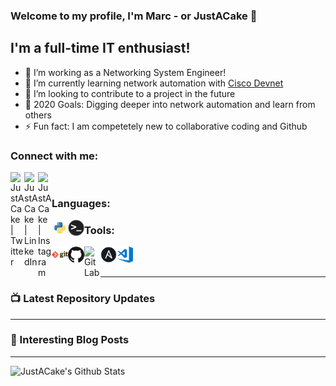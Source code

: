 ### Welcome to my profile, I'm Marc - or JustACake 👋

## I'm a full-time IT enthusiast!
- 🔭 I’m working as a Networking System Engineer!
- 🌱 I’m currently learning network automation with [Cisco Devnet][cisco-website]
- 👯 I’m looking to contribute to a project in the future
- 🥅 2020 Goals: Digging deeper into network automation and learn from others
- ⚡ Fun fact: I am competetely new to collaborative coding and Github

### Connect with me:

[<img align="left" alt="JustACake | Twitter" width="22px" src="https://cdn.jsdelivr.net/npm/simple-icons@v3/icons/twitter.svg" />][twitter]
[<img align="left" alt="JustACake | LinkedIn" width="22px" src="https://cdn.jsdelivr.net/npm/simple-icons@v3/icons/linkedin.svg" />][linkedin]
[<img align="left" alt="JustACake | Instagram" width="22px" src="https://cdn.jsdelivr.net/npm/simple-icons@3.4.0/icons/xing.svg" />][xing]

<br />

### Languages:

<img align="left" alt="Python" width="26px" src="https://raw.githubusercontent.com/github/explore/80688e429a7d4ef2fca1e82350fe8e3517d3494d/topics/python/python.png" />
<img align="left" alt="Bash" width="26px" src="https://raw.githubusercontent.com/github/explore/80688e429a7d4ef2fca1e82350fe8e3517d3494d/topics/terminal/terminal.png" />

### Tools:

<img align="left" alt="Git" width="26px" src="https://raw.githubusercontent.com/github/explore/80688e429a7d4ef2fca1e82350fe8e3517d3494d/topics/git/git.png" />
<img align="left" alt="GitHub" width="26px" src="https://raw.githubusercontent.com/github/explore/78df643247d429f6cc873026c0622819ad797942/topics/github/github.png" />
<img align="left" alt="GitLab" width="26px" src="https://cdn.jsdelivr.net/npm/simple-icons@3.4.0/icons/gitlab.svg" />
<img align="left" alt="Ansible" width="26px" src="https://raw.githubusercontent.com/github/explore/78df643247d429f6cc873026c0622819ad797942/topics/ansible/ansible.png" />
<img align="left" alt="Visual Studio Code" width="26px" src="https://raw.githubusercontent.com/github/explore/80688e429a7d4ef2fca1e82350fe8e3517d3494d/topics/visual-studio-code/visual-studio-code.png" />
<br />
<br />

---

### 📺 Latest Repository Updates


---

### 📕 Interesting Blog Posts


---

<img align="left" alt="JustACake's Github Stats" src="https://github-readme-stats.vercel.app/api?username=JustACake&show_icons=true&hide_border=true" />

[cisco-website]: https://https://developer.cisco.com/
[twitter]: https://twitter.com/JustACake_
[xing]: https://xing.com/profile/Marc_Schmidbauer
[linkedin]: https://linkedin.com/in/marc-schmidbauer-811094106

<!--
**JustACake/JustACake** is a ✨ _special_ ✨ repository because its `README.md` (this file) appears on your GitHub profile.

Here are some ideas to get you started:

- 🔭 I’m currently working on ...
- 🌱 I’m currently learning ...
- 👯 I’m looking to collaborate on ...
- 🤔 I’m looking for help with ...
- 💬 Ask me about ...
- 📫 How to reach me: ...
- 😄 Pronouns: ...
- ⚡ Fun fact: ...
-->
